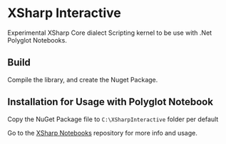 # XSharp Interactive

Experimental XSharp Core dialect Scripting kernel to be use with .Net Polyglot Notebooks.

## Build

Compile the library, and create the Nuget Package.

## Installation for Usage with Polyglot Notebook

Copy the NuGet Package file to `C:\XSharpInteractive` folder per default

Go to the [XSharp Notebooks](https://github.com/X-Sharp/xsharp-notebooks) repository for more info and usage.
